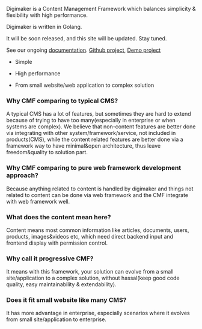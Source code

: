 

Digimaker is a Content Management Framework which balances simplicity & flexibility with high performance. 

Digimaker is written in Golang.

It will be soon released, and this site will be updated. Stay tuned.

See our ongoing [documentation](https://digimaker.org/doc). [Github project](https://github.com/digimakergo/digimaker), [Demo project](https://github.com/digimakergo/dmdemo)

- Simple

- High performance

- From small website/web application to complex solution


### Why CMF comparing to typical CMS?
A typical CMS has a lot of features, but sometimes they are hard to extend because of trying to have too many(especially in enterprise or when systems are complex). We believe that non-content features are better done via integrating with other system/framework/service, not included in products(CMS), while the content related features are better done via a framework way to have minimal&open architecture, thus leave freedom&quality to solution part.

### Why CMF comparing to pure web framework development approach?
Because anything related to content is handled by digimaker and things not related to content can be done via web framework and the CMF integrate with web framework well.

### What does the content mean here?
Content means most common information like articles, documents, users, products, images&videos etc, which need direct backend input and frontend display with permission control.

### Why call it progressive CMF?
It means with this framework, your solution can evolve from a small site/application to a complex solution, without hassal(keep good code quality, easy maintainability & extendability).

### Does it fit small website like many CMS?
It has more advantage in enterprise, especially scenarios where it evolves from small site/application to enterprise. 



